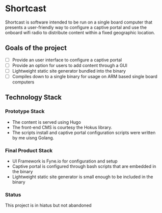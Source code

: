 # Shortcast
Shortcast is software intended to be run on a single board computer that presents a user-friendly way to configure a captive portal and use the onboard wifi radio to distribute content within a fixed geographic location. 

## Goals of the project
- [ ] Provide an user interface to configure a captive portal
- [ ] Provide an option for users to add content through a GUI 
- [ ] Lightweight static site generator bundled into the binary
- [ ] Compiles down to a single binary for usage on ARM based single board computers

## Technology Stack  

### Prototype Stack
- The content is served using Hugo
- The front-end CMS is courtesy the Hokus library. 
- The scripts install and captive portal configuration scripts were written by me uisng Golang. 

### Final Product Stack 
- UI Framework is Fyne.io for configuration and setup
- Captive portal is configured through bash scripts that are embedded in the binary
- Lightweight static site generator is small enough to be included in the binary

### Status 
This project is in hiatus but not abandoned 
